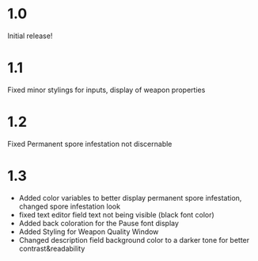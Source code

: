 # 1.0
Initial release!
# 1.1 
Fixed minor stylings for inputs, display of weapon properties 
# 1.2
Fixed Permanent spore infestation not discernable
# 1.3
- Added color variables to better display permanent spore infestation, changed spore infestation look 
- fixed text editor field text not being visible (black font color) 
- Added back coloration for the Pause font display
- Added Styling for Weapon Quality Window
- Changed description field background color to a darker tone for better contrast&readability
